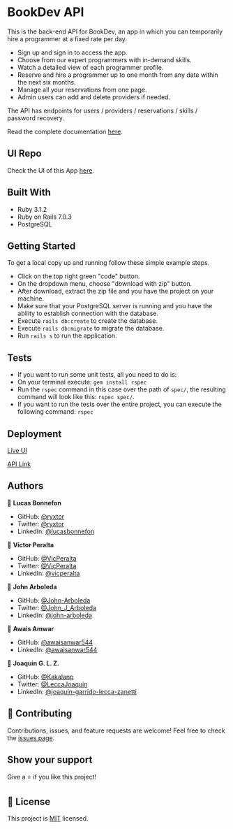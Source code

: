 # BookDev API

This is the back-end API for BookDev, an app in which you can temporarily hire a programmer at a fixed rate per day.

- Sign up and sign in to access the app.
- Choose from our expert programmers with in-demand skills.
- Watch a detailed view of each programmer profile.
- Reserve and hire a programmer up to one month from any date within the next six months.
- Manage all your reservations from one page.
- Admin users can add and delete providers if needed.

The API has endpoints for users / providers / reservations / skills / password recovery.

Read the complete documentation [here](https://bookdev-api.herokuapp.com/api-docs/index.html).


## UI Repo

Check the UI of this App [here](https://github.com/awaisanwar544/final-capstone-ui).


## Built With

- Ruby 3.1.2
- Ruby on Rails 7.0.3
- PostgreSQL 


## Getting Started

To get a local copy up and running follow these simple example steps.

- Click on the top right green "code" button.
- On the dropdown menu, choose "download with zip" button.
- After download, extract the zip file and you have the project on your machine.
- Make sure that your PostgreSQL server is running and you have the ability to establish connection with the database.
- Execute `rails db:create` to create the database.
- Execute `rails db:migrate` to migrate the database.
- Run `rails s` to run the application.


## Tests

- If you want to run some unit tests, all you need to do is:
- On your terminal execute: `gem install rspec`
- Run the `rspec` command in this case over the path of `spec/`, the resulting command will look like this: `rspec spec/`.
- If you want to run the tests over the entire project, you can execute the following command: `rspec`


## Deployment

[Live UI](https://book-dev.herokuapp.com/)

[API Link](https://bookdev-api.herokuapp.com/)


## Authors
👤 **Lucas Bonnefon**

- GitHub: [@ryxtor](https://github.com/ryxtor)
- Twitter: [@ryxtor](https://twitter.com/ryxtor)
- LinkedIn: [@lucasbonnefon](https://www.linkedin.com/in/lucasbonnefon/)

👤 **Víctor Peralta**

- GitHub: [@VicPeralta](https://github.com/VicPeralta)
- Twitter: [@VicPeralta](https://twitter.com/VicPeralta)
- LinkedIn: [@vicperalta](https://www.linkedin.com/in/vicperalta/)

👤 **John Arboleda**

- GitHub: [@John-Arboleda](https://github.com/John-Arboleda)
- Twitter: [@John_J_Arboleda](https://twitter.com/John_J_Arboleda)
- LinkedIn: [@john-arboleda](https://www.linkedin.com/in/john-arboleda/)

👤 **Awais Amwar**

- GitHub: [@awaisanwar544](https://github.com/awaisanwar544)
- LinkedIn: [@awaisanwar544](https://www.linkedin.com/in/awaisanwar544/)

👤 **Joaquin G. L. Z.**

- GitHub: [@Kakalanp](https://github.com/Kakalanp)
- Twitter: [@LeccaJoaquin](https://twitter.com/LeccaJoaquin)
- LinkedIn: [@joaquin-garrido-lecca-zanetti](https://www.linkedin.com/in/joaquin-garrido-lecca-zanetti/)

## 🤝 Contributing

Contributions, issues, and feature requests are welcome!
Feel free to check the [issues page](../../issues/).

## Show your support

Give a ⭐️ if you like this project!

## 📝 License

This project is [MIT](./LICENSE) licensed.